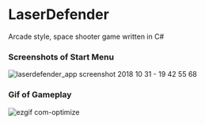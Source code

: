 # LaserDefender
Arcade style, space shooter game written in C# 

### Screenshots of Start Menu
![laserdefender_app screenshot 2018 10 31 - 19 42 55 68](https://user-images.githubusercontent.com/42113044/47817614-05d78c80-dd4e-11e8-945e-35336d0adb26.png)

### Gif of Gameplay
![ezgif com-optimize](https://user-images.githubusercontent.com/42113044/47817514-b729f280-dd4d-11e8-91e8-f6eb189dd38b.gif)


